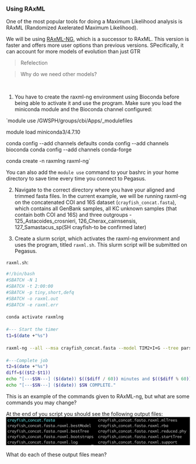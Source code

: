 ### Using RAxML

One of the most popular tools for doing a Maximum Likelihood analysis is RAxML (Randomized Axelerated Maximum Likelihood).

We will be using [RAxML-NG](https://github.com/amkozlov/raxml-ng), which is a successor to RAxML. This version is faster and offers more user options than previous versions. SPecifically, it can account for more models of evolution than just GTR

>Refelection

>Why do we need other models?
<br/>

1. You have to create the raxml-ng environment using Bioconda before being able to activate it and use the program. Make sure you load the miniconda module and the Bioconda channel configured:

`module use /GWSPH/groups/cbi/Apps/_modulefiles

module load miniconda3/4.7.10

conda config --add channels defaults
conda config --add channels bioconda
conda config --add channels conda-forge

conda create -n raxmlng raxml-ng`

You can also add the `module use` command to your bashrc in your home directory to save time every time you connect to Pegasus.

2. Navigate to the correct directory where you have your aligned and trimmed fasta files. In the current example, we will be running raxml-ng on the concatenated COI and 16S dataset (`crayfish_concat.fasta`), which contains all GenBank samples, all KC unknown samples (that contain both COI and 16S) and three outgroups - 125_Astacoides_crosnieri, 126_Cherax_cairnsensis, 127_Samastacus_sp(SH crayfish-to be confirmed later)

3. Create a slurm script, which activates the raxml-ng environment and uses the program, titled `raxml.sh`. This slurm script will be submitted on Pegasus.

`raxml.sh`:

```bash
#!/bin/bash
#SBATCH -N 1
#SBATCH -t 2:00:00
#SBATCH -p tiny,short,defq
#SBATCH -o raxml.out
#SBATCH -e raxml.err

conda activate raxmlng

#--- Start the timer
t1=$(date +"%s")

raxml-ng --all --msa crayfish_concat.fasta --model TIM2+I+G --tree pars{100},rand{100} --bs-trees 1000 -threads 1

#---Complete job
t2=$(date +"%s")
diff=$(($t2-$t1))
echo "[---$SN---] ($(date)) $(($diff / 60)) minutes and $(($diff % 60)) seconds elapsed."
echo "[---$SN---] ($(date)) $SN COMPLETE."

```

This is an example of the commands given to RAxML-ng, but what are some commands you may change?

At the end of you script you should see the following output files: <br>
![raxml_img1](/images/raxml_img1.png)

What do each of these output files mean? 

